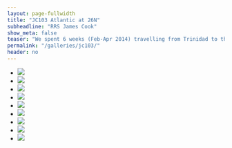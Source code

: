 ```yaml
---
layout: page-fullwidth
title: "JC103 Atlantic at 26N"
subheadline: "RRS James Cook"
show_meta: false
teaser: "We spent 6 weeks (Feb-Apr 2014) travelling from Trinidad to the Bahamas to the Canary Islands, recovering and redeploying deep oceanic sensors along the way."
permalink: "/galleries/jc103/"
header: no
---
```

<!--...and learn at the same time.-->


<ul class="clearing-thumbs small-block-grid-3" data-clearing>
  <li><a href="/images/jc103/IMG_0618_large.jpg"><img data-caption="Departing from Trinidad" src="/images/jc103/IMG_0618_thumb.jpg"></a></li>
  <li><a href="/images/jc103/IMG_0621_large.jpg"><img data-caption="Last evening on land" src="/images/jc103/IMG_0621_thumb.jpg"></a></li>
  <li><a href="/images/jc103/IMG_0702_large.jpg"><img data-caption="Computer screens displaying data from the RRS James Cook sensors" src="/images/jc103/IMG_0702_thumb.jpg"></a></li>
  <li><a href="/images/jc103/IMG_0777_large.jpg"><img data-caption="Preparing sensors: Microcats and PIES" src="/images/jc103/IMG_0777_thumb.jpg"></a></li>
  <li><a href="/images/jc103/IMG_0654_large.jpg"><img data-caption="A view from the bow of the Cook" src="/images/jc103/IMG_0654_thumb.jpg"></a></li>
  <li><a href="/images/jc103/IMG_0892_large.jpg"><img data-caption="Shrinking cups on the CTD device" src="/images/jc103/IMG_0892_thumb.jpg"></a></li>
  <li><a href="/images/jc103/IMG_0773_large.jpg"><img data-caption="Mooring work on the back deck" src="/images/jc103/IMG_0773_thumb.jpg"></a></li>
  <li><a href="/images/jc103/IMG_0795_large.jpg"><img data-caption="An RCM11 current meter after a year deployment" src="/images/jc103/IMG_0795_thumb.jpg"></a></li>
  <li><a href="/images/jc103/IMG_0948_large.jpg"><img data-caption="Sunset" src="/images/jc103/IMG_0948_thumb.jpg"></a></li>
</ul>



